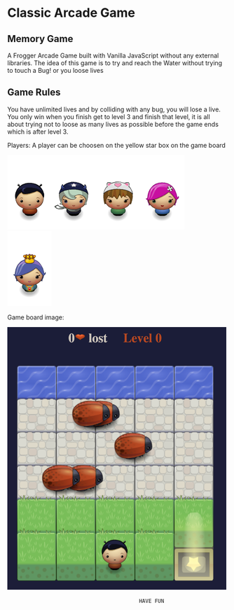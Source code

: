 # Classic Arcade Game

## Memory Game

A Frogger Arcade Game built with Vanilla JavaScript without any external libraries. The idea of this game is to try and reach  the Water without trying to  touch a Bug! or you loose lives

## Game Rules
You have unlimited lives and by colliding with any bug, you will lose a live. 
You only win when you finish get to level 3 and finish that level, it is all about trying not to loose as many lives as possible before the game ends which is after level 3.

Players:
A player can be choosen on the yellow star box on the game board

<img src="images/char-boy.png" /><img src="images/char-horn-girl.png"  /><img src="images/char-cat-girl.png"  /><img src="images/char-pink-girl.png" /><img src="images/char-princess-girl.png"  />

Game board image:

<img src="images/arcade-game-board.png" width="500px" height="600px" />






                                              HAVE FUN
